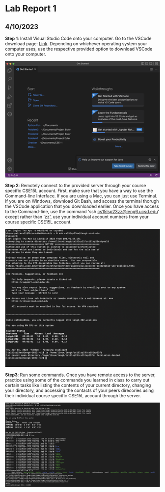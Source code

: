 # Lab Report 1
## 4/10/2023
**Step 1**: Install Visual Studio Code onto your computer. Go to the VSCode download page: [Link](https://code.visualstudio.com/Download). Depending on whichever operating system your computer uses, use the respective provided option to download VSCode onto your computer. 

![Image](VSCodeInstallationScreenShot.png)

**Step 2**: Remotely connect to the provided server through your course specific CSE15L account. First, make sure that you have a way to use the Command-line Interface. If you are using a Mac, you can just use Terminal. If you are on Windows, download Git Bash, and access the terminal thorugh the VSCode application that you downloaded earlier. Once you have access to the Command-line, use the command 'ssh cs15lsp23zz@ieng6.ucsd.edu' except rather than 'zz', use your individual account numbers from your course specific CSE15L account.

![Image](RemoteServerConnectScreenShot.png)

**Step3**: Run some commands. Once you have remote access to the server, practice using some of the commands you learned in class to carry out certain tasks like listing the contents of your current directory, changing your directory, and accessing the contacts of your peers direcories using their individual course specific CSE15L account through the server. 

![Image](TerminalCommandsTestScreenShot.png)
